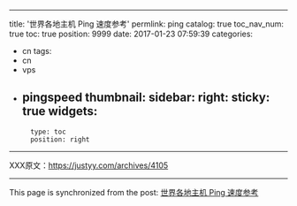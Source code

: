 
---
title: '世界各地主机 Ping 速度参考'
permlink: ping
catalog: true
toc_nav_num: true
toc: true
position: 9999
date: 2017-01-23 07:59:39
categories:
- cn
tags:
- cn
- vps
- pingspeed
thumbnail: 
sidebar:
    right:
        sticky: true
widgets:
    -
        type: toc
        position: right
---


XXX原文：https://justyy.com/archives/4105

- - -

This page is synchronized from the post: [世界各地主机 Ping 速度参考](https://steemit.com/@justyy/ping)
